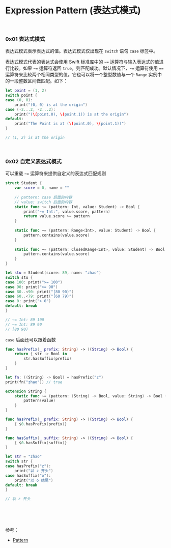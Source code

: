# Expression Pattern (表达式模式)

<br>

### 0x01 表达式模式

表达式模式表示表达式的值。表达式模式仅出现在 `switch` 语句 `case` 标签中。

表达式模式代表的表达式会使用 Swift 标准库中的 `~=` 运算符与输入表达式的值进行比较。如果 `~=` 运算符返回 `true`，则匹配成功。默认情况下，`~=` 运算符使用 `==` 运算符来比较两个相同类型的值。它也可以将一个整型数值与一个 `Range` 实例中的一段整数区间做匹配。如下：

```swift
let point = (1, 2)
switch point {
case (0, 0):
    print("(0, 0) is at the origin")
case (-2...2, -2...2):
    print("(\(point.0), \(point.1)) is at the origin")
default:
    print("The Point is at (\(point.0), \(point.1))")
}

// (1, 2) is at the origin
```

<br>

### 0x02 自定义表达式模式

可以重载 `~=` 运算符来提供自定义的表达式匹配规则

```swift
struct Student {
    var score = 0, name = ""
    
    // pattern: case 后面的内容
    // value: switch 后面的内容
    static func ~= (pattern: Int, value: Student) -> Bool {
        print("~= Int:", value.score, pattern)
        return value.score >= pattern
    }
    
    static func ~= (pattern: Range<Int>, value: Student) -> Bool {
        pattern.contains(value.score)
    }
    
    static func ~= (pattern: ClosedRange<Int>, value: Student) -> Bool {
        pattern.contains(value.score)
    }
}

let stu = Student(score: 89, name: "zhao")
switch stu {
case 100: print(">= 100")
case 90: print(">= 90")
case 80..<90: print("[80 90)")
case 60..<79: print("[60 79)")
case 0: print("> 0")
default: break
}

// ~= Int: 89 100
// ~= Int: 89 90
// [80 90) 

```

`case` 后面还可以跟着函数

```swift
func hasPrefix(_ prefix: String) -> ((String) -> Bool) {
    return { str -> Bool in
        str.hasSuffix(prefix)
    }
}

let fn: ((String) -> Bool) = hasPrefix("z")
print(fn("zhao")) // true
```

```swift
extension String {
    static func ~= (pattern: (String) -> Bool, value: String) -> Bool {
        pattern(value)
    }
}

func hasPrefix(_ prefix: String) -> ((String) -> Bool) {
    { $0.hasPrefix(prefix)}
}

func hasSuffix(_ suffix: String) -> ((String) -> Bool) {
    { $0.hasSuffix(suffix)}
}

let str = "zhao"
switch str {
case hasPrefix("z"):
    print("以 z 开头")
case hasSuffix("o"):
    print("以 o 结尾")
default: break
}

// 以 z 开头
```


<br>


<br>


<br>

参考：

- [Pattern](https://docs.swift.org/swift-book/ReferenceManual/Patterns.html)